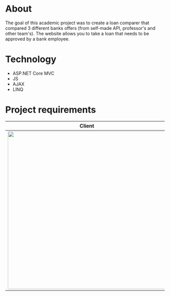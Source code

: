 # About
The goal of this academic project was to create a loan comparer that compared 3 different banks offers (from self-made API, professor's and other team's).
The website allows you to take a loan that needs to be approved by a bank employee.
# Technology
- ASP.NET Core MVC
- JS
- AJAX
- LINQ

# Project requirements
| Client  | Bank employee | 
| ------------- | ------------- |
| <img src="https://github.com/emusiaaa/LoanComparer/assets/115428064/5d0ed28e-c758-4a93-ac54-383514f4796d" width="500"/> | <img src="https://github.com/emusiaaa/LoanComparer/assets/115428064/dd7165f8-3bc3-4b9a-bec7-c1164c540ee3" width="300"/> |




